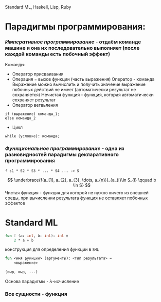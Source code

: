 Standard ML, Haskell, Lisp, Ruby

# Парадигмы программирования:
### *Императивное программирование* - отдаём команде машине и она их последовательно выполняет (после каждой команды есть побочный эффект)
Команды:
- Оператор присваивания
- Операция = вызов функции (часть выражения)
Оператор - команда
Выражение можно вычислить и получить значение выражение побочных действий не имеет (автоматически результат не сохраняется)
Нечистая функция - функция, которая автоматически сохраняет результат
- Оператор ветвьления
```imp
if (выражение) команда_1;
else команда_2
```
- Цикл
```imp
while (условие): команда;
```

### *Функциональное программирование* - одна из разновидностей парадигмы декларативного программирования
```func
f s1 * S2 * S3 * ... * S4 ... -> S
```
$$
\underbrace{f(a_{1}, a_{2}, a_{3}, \dots, a_{n})}_{a_{i}\in S_{i} \qquad b \in S}
$$
Чистая функция - функция для которой не нужно ничего из внешней среды, при вычислении результата функция не оставляет побочных эффектов


# Standard ML
```sml
fun f (a: int, b: int): int =
	2 * a + b
```

конструкция для определения функции в `SML`
```sml
fun <имя фукнции> (аргументы): <тип результата> =
	<выражение>
	
(выр, выр, ...)
```

Основа парадигмы - $\lambda$-исчисление

### Все сущности - функция

